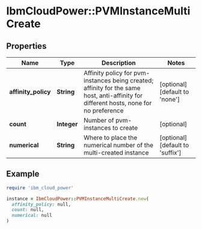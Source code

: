 # IbmCloudPower::PVMInstanceMultiCreate

## Properties

| Name | Type | Description | Notes |
| ---- | ---- | ----------- | ----- |
| **affinity_policy** | **String** | Affinity policy for pvm-instances being created; affinity for the same host, anti-affinity for different hosts, none for no preference | [optional][default to &#39;none&#39;] |
| **count** | **Integer** | Number of pvm-instances to create | [optional] |
| **numerical** | **String** | Where to place the numerical number of the multi-created instance | [optional][default to &#39;suffix&#39;] |

## Example

```ruby
require 'ibm_cloud_power'

instance = IbmCloudPower::PVMInstanceMultiCreate.new(
  affinity_policy: null,
  count: null,
  numerical: null
)
```

